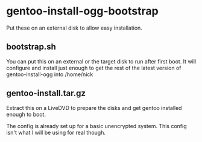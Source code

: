 # gentoo-install-ogg-bootstrap

Put these on an external disk to allow easy installation.

## bootstrap.sh

You can put this on an external or the target disk to run after first boot.
It will configure and install just enough to get the rest of the latest
version of gentoo-install-ogg into /home/nick

## gentoo-install.tar.gz

Extract this on a LiveDVD to prepare the disks and get gentoo installed enough
to boot.

The config is already set up for a basic unencrypted system.  This config isn't what
I will be using for real though.
